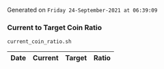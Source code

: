 Generated on `Friday 24-September-2021 at 06:39:09`

### Current to Target Coin Ratio
`current_coin_ratio.sh`

Date|Current|Target|Ratio
---|---|---|---
